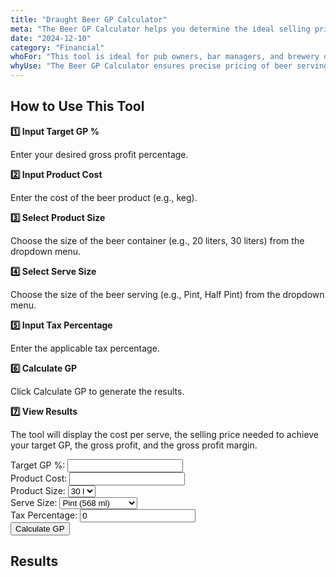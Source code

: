 ```yaml
---
title: "Draught Beer GP Calculator"
meta: "The Beer GP Calculator helps you determine the ideal selling price and gross profit margin for different beer serving sizes."
date: "2024-12-10"
category: "Financial"
whoFor: "This tool is ideal for pub owners, bar managers, and brewery operators who need to calculate the correct selling price for beer servings to meet gross profit goals. It's particularly useful for pricing draft beers and updating menus."
whyUse: "The Beer GP Calculator ensures precise pricing of beer servings by considering factors like product cost, container size, serving size, and tax. It helps you quickly and easily calculate selling prices that align with your profit targets, reducing the risk of underpricing and maximizing profitability."
---
```


## How to Use This Tool

**1️⃣ Input Target GP %**

Enter your desired gross profit percentage.

**2️⃣ Input Product Cost**

Enter the cost of the beer product (e.g., keg).

**3️⃣ Select Product Size**

Choose the size of the beer container (e.g., 20 liters, 30 liters) from the dropdown menu.

**4️⃣ Select Serve Size**

Choose the size of the beer serving (e.g., Pint, Half Pint) from the dropdown menu.

**5️⃣ Input Tax Percentage**

Enter the applicable tax percentage.

**6️⃣ Calculate GP**

Click Calculate GP to generate the results.

**7️⃣ View Results**

The tool will display the cost per serve, the selling price needed to achieve your target GP, the gross profit, and the gross profit margin.

<div class="tool-embed">
<div class="container">
    <div class="section" id="beer-gp-section">
        <div class="form-row">
            <div class="form-column">
                <label for="target-gp">Target GP %:</label>
                <input type="number" id="target-gp">
            </div>
            <div class="form-column">
                <label for="product-cost">Product Cost:</label>
                <input type="number" id="product-cost">
            </div>
        </div>
        <div class="form-row">
            <div class="form-column">
                <label for="product-size">Product Size:</label>
                <select id="product-size">
                    <option value="30000">30 l</option>
                    <option value="20000">20 l</option>
                </select>
            </div>
            <div class="form-column">
                <label for="serve-size">Serve Size:</label>
                <select id="serve-size">
                    <option value="568">Pint (568 ml)</option>
                    <option value="379">2/3 Pint (379 ml)</option>
                    <option value="284">Half Pint (284 ml)</option>
                    <option value="189">1/3 Pint (189 ml)</option>
                </select>
            </div>
        </div>
        <div class="form-row">
            <div class="form-column">
                <label for="tax-percentage">Tax Percentage:</label>
                <input type="number" id="tax-percentage" value="0">
            </div>
        </div>
        <button onclick="calculateBeerGP()">Calculate GP</button>
        <div class="section" id="results-section">
            <h2>Results</h2>
            <ul id="results-list"></ul>
        </div>
    </div>
</div>

<script>
    function calculateBeerGP() {
        const targetGP = parseFloat(document.getElementById('target-gp').value);
        const productCost = parseFloat(document.getElementById('product-cost').value);
        const productSize = parseFloat(document.getElementById('product-size').value);
        const serveSize = parseFloat(document.getElementById('serve-size').value);
        const taxPercentage = parseFloat(document.getElementById('tax-percentage').value);

        if (isNaN(targetGP) || isNaN(productCost) || isNaN(productSize) || isNaN(serveSize) ||
            targetGP <= 0 || productCost <= 0 || productSize <= 0 || serveSize <= 0 ||
            isNaN(taxPercentage) || taxPercentage < 0) {
            alert("Please enter valid positive numbers for all fields.");
            return;
        }

        const costPerServe = (productCost / productSize) * serveSize;
        let sellingPrice = costPerServe / ((100 - targetGP) / 100);

        sellingPrice = sellingPrice * (1 + (taxPercentage / 100));

        const grossProfit = sellingPrice - costPerServe;
        const grossProfitMargin = (grossProfit / sellingPrice) * 100;

        const resultsList = document.getElementById('results-list');
        resultsList.innerHTML = '';
        const li1 = document.createElement('li');
        li1.textContent = `Cost Per Serve: ${costPerServe.toFixed(2)}`;
        const li2 = document.createElement('li');
        li2.textContent = `Selling Price (to achieve target GP): ${sellingPrice.toFixed(2)}`;
        const li3 = document.createElement('li');
        li3.textContent = `Gross Profit: ${grossProfit.toFixed(2)}`;
        const li4 = document.createElement('li');
        li4.textContent = `Gross Profit Margin: ${grossProfitMargin.toFixed(2)}%`;
        resultsList.appendChild(li1);
        resultsList.appendChild(li2);
        resultsList.appendChild(li3);
        resultsList.appendChild(li4);
    }
</script>
</div>